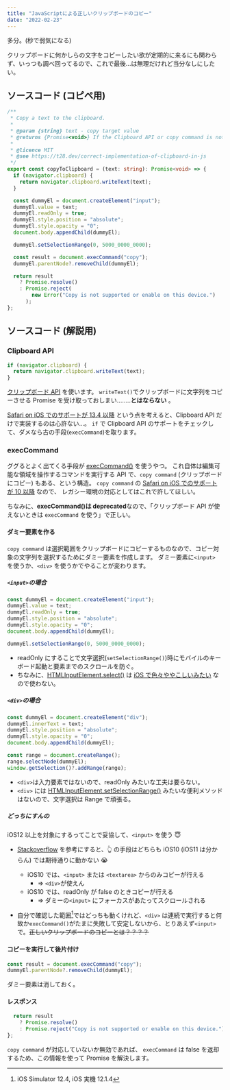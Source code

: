 ```yaml
---
title: "JavaScriptによる正しいクリップボードのコピー"
date: "2022-02-23"
---
```


多分。(秒で弱気になる)

クリップボードに何かしらの文字をコピーしたい欲が定期的に来るにも関わらず、いっつも調べ回ってるので、これで最後...は無理だけれど当分なしにしたい。

## ソースコード (コピペ用)

```ts
/**
 * Copy a text to the clipboard.
 *
 * @param {string} text - copy target value
 * @returns {Promise<void>} If the Clipboard API or copy command is not supported or not enabled, it's rejected.
 *
 * @licence MIT
 * @see https://t28.dev/correct-implementation-of-clipboard-in-js
 */
export const copyToClipboard = (text: string): Promise<void> => {
  if (navigator.clipboard) {
    return navigator.clipboard.writeText(text);
  }

  const dummyEl = document.createElement("input");
  dummyEl.value = text;
  dummyEl.readOnly = true;
  dummyEl.style.position = "absolute";
  dummyEl.style.opacity = "0";
  document.body.appendChild(dummyEl);

  dummyEl.setSelectionRange(0, 5000_0000_0000);

  const result = document.execCommand("copy");
  dummyEl.parentNode?.removeChild(dummyEl);

  return result
    ? Promise.resolve()
    : Promise.reject(
        new Error("Copy is not supported or enable on this device.")
      );
};
```

## ソースコード (解説用)

### Clipboard API

```ts
if (navigator.clipboard) {
  return navigator.clipboard.writeText(text);
}
```

[クリップボード API](https://developer.mozilla.org/ja/docs/Web/API/Clipboard_API) を使います。
`writeText()`でクリップボードに文字列をコピーさせる Promise を受け取っておしまい........**とはならない** 。

[Safari on iOS でのサポートが 13.4 以降](https://developer.mozilla.org/ja/docs/Web/API/Clipboard#browser_compatibility) という点を考えると、Clipboard API だけで実装するのは心許ない...。
`if` で Clipboard API のサポートをチェックして、ダメなら古の手段(`execCommand`)を取ります。

### execCommand

ググるとよく出てくる手段が [execCommand()](https://developer.mozilla.org/ja/docs/Web/API/Document/execCommand) を使うやつ。
これ自体は編集可能な領域を操作するコマンドを実行する API で、`copy command` (クリップボードにコピー) もある、という構造。
`copy command` の [Safari on iOS でのサポートが 10 以降](https://developer.mozilla.org/ja/docs/Web/API/Document/execCommand#%E3%83%96%E3%83%A9%E3%82%A6%E3%82%B6%E3%83%BC%E3%81%AE%E4%BA%92%E6%8F%9B%E6%80%A7) なので、
レガシー環境の対応としてはこれで許してほしい。

ちなみに、**execCommand()は deprecated**なので、「クリップボード API が使えないときは `execCommand` を使う」で正しい。

#### ダミー要素を作る

`copy command` は選択範囲をクリップボードにコピーするものなので、コピー対象の文字列を選択するためにダミー要素を作成します。
ダミー要素に`<input>` を使うか、`<div>` を使うかでやることが変わります。

##### `<input>`の場合

```ts
const dummyEl = document.createElement("input");
dummyEl.value = text;
dummyEl.readOnly = true;
dummyEl.style.position = "absolute";
dummyEl.style.opacity = "0";
document.body.appendChild(dummyEl);

dummyEl.setSelectionRange(0, 5000_0000_0000);
```

- readOnly にすることで文字選択(`setSelectionRange()`)時にモバイルのキーボード起動と要素までのスクロールを防ぐ。
- ちなみに、[HTMLInputElement.select()](https://developer.mozilla.org/ja/docs/Web/API/HTMLInputElement/select) は [iOS で色々ややこしいみたい](https://stackoverflow.com/questions/3272089/programmatically-selecting-text-in-an-input-field-on-ios-devices-mobile-safari) なので使わない。

##### `<div>`の場合

```ts
const dummyEl = document.createElement("div");
dummyEl.innerText = text;
dummyEl.style.position = "absolute";
dummyEl.style.opacity = "0";
document.body.appendChild(dummyEl);

const range = document.createRange();
range.selectNode(dummyEl);
window.getSelection()?.addRange(range);
```

- `<div>`は入力要素ではないので、readOnly みたいな工夫は要らない。
- `<div>` には [HTMLInputElement.setSelectionRange()](https://developer.mozilla.org/ja/docs/Web/API/HTMLInputElement/setSelectionRange) みたいな便利メソッドはないので、文字選択は Range で頑張る。

##### どっちにすんの

iOS12 以上を対象にするってことで妥協して、`<input>` を使う 😇

- [Stackoverflow](https://stackoverflow.com/questions/34045777/copy-to-clipboard-using-javascript-in-ios) を参考にすると、👆 の手段はどちらも iOS10 (iOS11 は分からん) では期待通りに動かない 😭

  - iOS10 では、`<input>` または `<textarea>` からのみコピーが行える
    - => `<div>`が使えん
  - iOS10 では、readOnly が false のときコピーが行える
    - => ダミーの`<input>` にフォーカスがあたってスクロールされる

- 自分で確認した範囲[^1]ではどっちも動くけれど、`<div>` は連続で実行すると何故か`execCommand()`がたまに失敗して安定しないから、とりあえず`<input>`で。~~正しいクリップボードのコピーとは？？？？~~

#### コピーを実行して後片付け

```ts
const result = document.execCommand("copy");
dummyEl.parentNode?.removeChild(dummyEl);
```

ダミー要素は消しておく。

#### レスポンス

```ts
  return result
    ? Promise.resolve()
    : Promise.reject("Copy is not supported or enable on this device.");
};
```

`copy command` が対応していないか無効であれば、 `execCommand` は false を返却するため、この情報を使って Promise を解決します。

[^1]: iOS Simulator 12.4, iOS 実機 12.1.4
